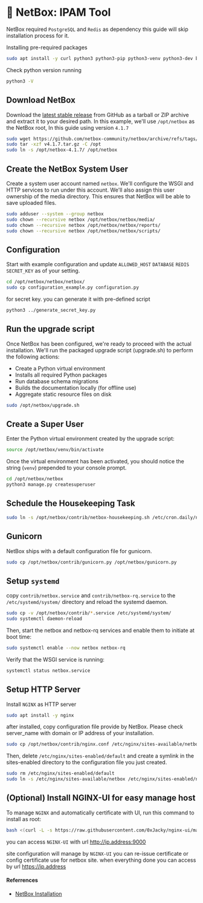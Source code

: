# :book: NetBox: IPAM Tool

NetBox required `PostgreSQL` and `Redis` as dependency this guide will skip installation process for it.

Installing pre-required packages
```sh
sudo apt install -y curl python3 python3-pip python3-venv python3-dev build-essential libxml2-dev libxslt1-dev libffi-dev libpq-dev libssl-dev zlib1g-dev
```

Check python version running
```sh
python3 -V
```

## Download NetBox

Download the [latest stable release](https://github.com/netbox-community/netbox/releases) from GitHub as a tarball or ZIP archive and extract it to your desired path. In this example, we'll use `/opt/netbox` as the NetBox root, In this guide using version `4.1.7`

```sh
sudo wget https://github.com/netbox-community/netbox/archive/refs/tags/v4.1.7.tar.gz
sudo tar -xzf v4.1.7.tar.gz -C /opt
sudo ln -s /opt/netbox-4.1.7/ /opt/netbox
```

## Create the NetBox System User

Create a system user account named `netbox`. We'll configure the WSGI and HTTP services to run under this account. We'll also assign this user ownership of the media directory. This ensures that NetBox will be able to save uploaded files.
```sh
sudo adduser --system --group netbox
sudo chown --recursive netbox /opt/netbox/netbox/media/
sudo chown --recursive netbox /opt/netbox/netbox/reports/
sudo chown --recursive netbox /opt/netbox/netbox/scripts/
```

## Configuration

Start with example configuration and update `ALLOWED_HOST` `DATABASE` `REDIS` `SECRET_KEY` as of your setting.
```sh
cd /opt/netbox/netbox/netbox/
sudo cp configuration_example.py configuration.py
```

for secret key. you can generate it with pre-defined script
```sh
python3 ../generate_secret_key.py
```

## Run the upgrade script

Once NetBox has been configured, we're ready to proceed with the actual installation. We'll run the packaged upgrade script (upgrade.sh) to perform the following actions:

- Create a Python virtual environment
- Installs all required Python packages
- Run database schema migrations
- Builds the documentation locally (for offline use)
- Aggregate static resource files on disk

```sh
sudo /opt/netbox/upgrade.sh
```

## Create a Super User

Enter the Python virtual environment created by the upgrade script:
```sh
source /opt/netbox/venv/bin/activate
```

Once the virtual environment has been activated, you should notice the string (`venv`) prepended to your console prompt.
```sh
cd /opt/netbox/netbox
python3 manage.py createsuperuser
```

## Schedule the Housekeeping Task

```sh
sudo ln -s /opt/netbox/contrib/netbox-housekeeping.sh /etc/cron.daily/netbox-housekeeping
```

## Gunicorn

NetBox ships with a default configuration file for gunicorn.
```sh
sudo cp /opt/netbox/contrib/gunicorn.py /opt/netbox/gunicorn.py
```

## Setup `systemd`

copy `contrib/netbox.service` and `contrib/netbox-rq.service` to the `/etc/systemd/system/` directory and reload the systemd daemon.
```sh
sudo cp -v /opt/netbox/contrib/*.service /etc/systemd/system/
sudo systemctl daemon-reload
```

Then, start the netbox and netbox-rq services and enable them to initiate at boot time:
```sh
sudo systemctl enable --now netbox netbox-rq
```

Verify that the WSGI service is running:
```sh
systemctl status netbox.service
```

## Setup HTTP Server
Install `NGINX` as HTTP server
```sh
sudo apt install -y nginx
```

after installed, copy configuration file provide by NetBox. Please check server_name with domain or IP address of your installation.
```sh
sudo cp /opt/netbox/contrib/nginx.conf /etc/nginx/sites-available/netbox
```

Then, delete `/etc/nginx/sites-enabled/default` and create a symlink in the sites-enabled directory to the configuration file you just created.
```sh
sudo rm /etc/nginx/sites-enabled/default
sudo ln -s /etc/nginx/sites-available/netbox /etc/nginx/sites-enabled/netbox
```

## (Optional) Install NGINX-UI for easy manage host
To manage `NGINX` and automatically certificate with UI, run this command to install as root:
```sh
bash <(curl -L -s https://raw.githubusercontent.com/0xJacky/nginx-ui/master/install.sh) install
```

you can access `NGINX-UI` with url http://ip.address:9000

site configuration will manage by `NGINX-UI` you can re-issue certificate or config certificate use for netbox site. when everything done you can access by url https://ip.address

#### Referrences
- [NetBox Installation](https://netboxlabs.com/docs/netbox/en/stable/installation/)